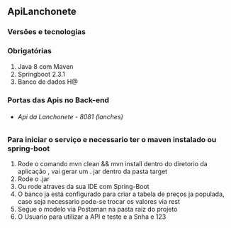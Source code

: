 ## ApiLanchonete
 
### Versões e tecnologias
### Obrigatórias
1. Java 8 com Maven
3. Springboot 2.3.1
5. Banco de dados H@
### Portas das Apis no Back-end

- ###### Api da Lanchonete - 8081 (lanches)

### Para iniciar o serviço e necessario ter o maven instalado ou spring-boot
1. Rode o comando mvn clean && mvn install dentro do diretorio da aplicação , vai gerar um . jar dentro da pasta target
2. Rode o .jar
3. Ou rode atraves da sua IDE com Spring-Boot 
4. O banco ja está configurado para criar a tabela de preços ja populada, caso seja necessario pode-se trocar os valores via rest
5. Segue o modelo via Postaman na pasta raiz do projeto
6. O Usuario para utilizar a API e teste e a Snha e 123












